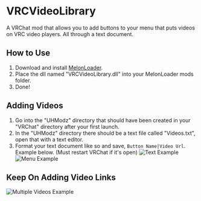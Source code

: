# VRCVideoLibrary
 A VRChat mod that allows you to add buttons to your menu that
 puts videos on VRC video players. All through a text document.

 ## How to Use
1. Download and install [MelonLoader](https://github.com/HerpDerpinstine/MelonLoader).
2. Place the dll named "VRCVideoLibrary.dll" into your MelonLoader mods folder.
3. Done!

## Adding Videos
1. Go into the "UHModz" directory that should have been created in your "VRChat" directory after your first launch.
2. In the "UHModz" directory there should be a text file called "Videos.txt", open that with a text editor.
3. Format your text document like so and save, `Button Name|Video Url`. Example below. (Must restart VRChat if it's open)
![Text Example](https://cdn.discordapp.com/attachments/735644395436638219/758484334507589652/TextExample.png)
![Menu Example](https://cdn.discordapp.com/attachments/735644395436638219/758484331273912370/MenuExample.png)

## Keep On Adding Video Links
![Multiple Videos Example](https://i.gyazo.com/6dededa4bbf694bb48d53ca42f92cc89.png)
